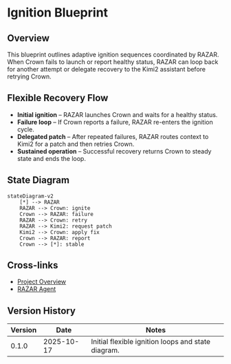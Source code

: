 # Ignition Blueprint

## Overview
This blueprint outlines adaptive ignition sequences coordinated by RAZAR. When Crown fails to launch or report healthy status, RAZAR can loop back for another attempt or delegate recovery to the Kimi2 assistant before retrying Crown.

## Flexible Recovery Flow
- **Initial ignition** – RAZAR launches Crown and waits for a healthy status.
- **Failure loop** – If Crown reports a failure, RAZAR re-enters the ignition cycle.
- **Delegated patch** – After repeated failures, RAZAR routes context to Kimi2 for a patch and then retries Crown.
- **Sustained operation** – Successful recovery returns Crown to steady state and ends the loop.

## State Diagram
```mermaid
stateDiagram-v2
    [*] --> RAZAR
    RAZAR --> Crown: ignite
    Crown --> RAZAR: failure
    RAZAR --> Crown: retry
    RAZAR --> Kimi2: request patch
    Kimi2 --> Crown: apply fix
    Crown --> RAZAR: report
    Crown --> [*]: stable
```

## Cross-links
- [Project Overview](project_overview.md)
- [RAZAR Agent](RAZAR_AGENT.md)

## Version History
| Version | Date | Notes |
|---------|------|-------|
| 0.1.0 | 2025-10-17 | Initial flexible ignition loops and state diagram. |
